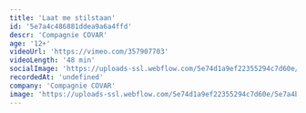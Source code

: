 ```yaml
---
title: 'Laat me stilstaan'
id: '5e7a4c486881ddea9a6a4ffd'
descr: 'Compagnie COVAR'
age: '12+'
videoUrl: 'https://vimeo.com/357907703'
videoLength: '48 min'
socialImage: 'https://uploads-ssl.webflow.com/5e74d1a9ef22355294c7d60e/5e7a4b7e579bb7172af9c9a6_COVAR-LaatMeStilstaan-fotoMoonSaris.jpg'
recordedAt: 'undefined'
company: 'Compagnie COVAR'
image: 'https://uploads-ssl.webflow.com/5e74d1a9ef22355294c7d60e/5e7a4b7e579bb7172af9c9a6_COVAR-LaatMeStilstaan-fotoMoonSaris.jpg'
---
```


